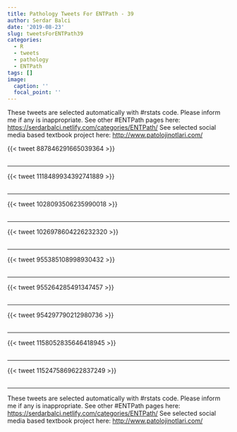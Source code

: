 ```yaml
---
title: Pathology Tweets For ENTPath - 39
author: Serdar Balci
date: '2019-08-23'
slug: tweetsForENTPath39
categories:
  - R
  - tweets
  - pathology
  - ENTPath
tags: []
image:
  caption: ''
  focal_point: ''
---
```



These tweets are selected automatically with #rstats code. Please inform me if any is inappropriate.
See other #ENTPath pages here: https://serdarbalci.netlify.com/categories/ENTPath/ 
See selected social media based textbook project here: http://www.patolojinotlari.com/

{{< tweet 887846291665039364 >}}
<br>
<br>
<hr>
{{< tweet 1118489934392741889 >}}
<br>
<br>
<hr>
{{< tweet 1028093506235990018 >}}
<br>
<br>
<hr>
{{< tweet 1026978604226232320 >}}
<br>
<br>
<hr>
{{< tweet 955385108998930432 >}}
<br>
<br>
<hr>
{{< tweet 955264285491347457 >}}
<br>
<br>
<hr>
{{< tweet 954297790212980736 >}}
<br>
<br>
<hr>
{{< tweet 1158052835646418945 >}}
<br>
<br>
<hr>
{{< tweet 1152475869622837249 >}}
<br>
<br>
<hr>


These tweets are selected automatically with #rstats code. Please inform me if any is inappropriate.
See other #ENTPath pages here: https://serdarbalci.netlify.com/categories/ENTPath/ 
See selected social media based textbook project here: http://www.patolojinotlari.com/
